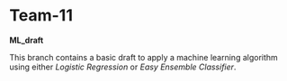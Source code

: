 # Team-11

**ML_draft**

This branch contains a basic draft to apply a machine learning algorithm using either *Logistic Regression* or *Easy Ensemble Classifier*.
